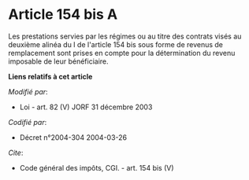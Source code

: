 # Article 154 bis A

Les prestations servies par les régimes ou au titre des contrats visés au deuxième alinéa du I de l'article 154 bis sous
forme de revenus de remplacement sont prises en compte pour la détermination du revenu imposable de leur bénéficiaire.

**Liens relatifs à cet article**

_Modifié par_:

  - Loi - art. 82 (V) JORF 31 décembre 2003

_Codifié par_:

  - Décret n°2004-304 2004-03-26

_Cite_:

  - Code général des impôts, CGI. - art. 154 bis (V)
